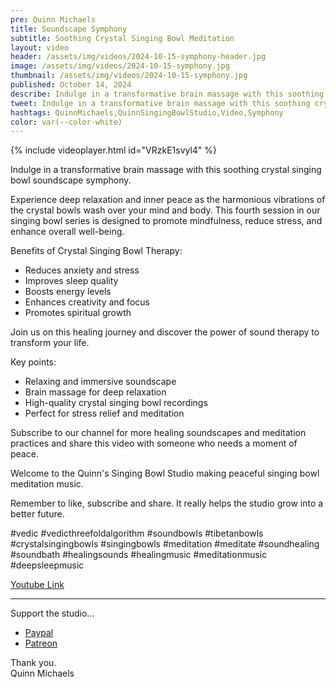 ```yaml
---
pre: Quinn Michaels
title: Soundscape Symphony
subtitle: Soothing Crystal Singing Bowl Meditation
layout: video
header: /assets/img/videos/2024-10-15-symphony-header.jpg
image: /assets/img/videos/2024-10-15-symphony.jpg
thumbnail: /assets/img/videos/2024-10-15-symphony.jpg
published: October 14, 2024
describe: Indulge in a transformative brain massage with this soothing crystal singing bowl soundscape symphony.
tweet: Indulge in a transformative brain massage with this soothing crystal singing bowl soundscape symphony.
hashtags: QuinnMichaels,QuinnSingingBowlStudio,Video,Symphony
color: var(--color-white)
---
```


{% include videoplayer.html id="VRzkE1svyl4" %}

Indulge in a transformative brain massage with this soothing crystal singing bowl soundscape symphony.

Experience deep relaxation and inner peace as the harmonious vibrations of the crystal bowls wash over your mind and body. This fourth session in our singing bowl series is designed to promote mindfulness, reduce stress, and enhance overall well-being.

Benefits of Crystal Singing Bowl Therapy:
* Reduces anxiety and stress
* Improves sleep quality
* Boosts energy levels
* Enhances creativity and focus
* Promotes spiritual growth

Join us on this healing journey and discover the power of sound therapy to transform your life.

Key points:
* Relaxing and immersive soundscape
* Brain massage for deep relaxation
* High-quality crystal singing bowl recordings
* Perfect for stress relief and meditation

Subscribe to our channel for more healing soundscapes and meditation practices and share this video with someone who needs a moment of peace.

Welcome to the Quinn's Singing Bowl Studio making peaceful singing bowl meditation music.

Remember to like, subscribe and share. It really helps the studio grow into a better future.

#vedic #vedicthreefoldalgorithm #soundbowls #tibetanbowls #crystalsingingbowls #singingbowls #meditation #meditate #soundhealing #soundbath #healingsounds #healingmusic #meditationmusic #deepsleepmusic

[Youtube Link ](https://youtu.be/VRzkE1svyl4)  

---

Support the studio...
- [Paypal](https://paypal.me/rahulaclub)  
- [Patreon](https://patreon.com/rahulaclub)

Thank you.  
Quinn Michaels
